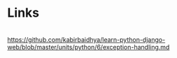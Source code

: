 # Links
\
https://github.com/kabirbaidhya/learn-python-django-web/blob/master/units/python/6/exception-handling.md
